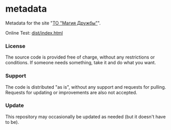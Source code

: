 # metadata

Metadata for the site "[ТО "Магия Дружбы"](https://bronyru.info)".

Online Test: [dist/index.html](https://jackiewaltryan.github.io/metadata/dist/index.html)

### License

The source code is provided free of charge, without any restrictions or conditions.  If someone needs something, take it and do what you want.

### Support

The code is distributed "as is", without any support and requests for pulling. Requests for updating or improvements are also not accepted.

### Update

This repository may occasionally be updated as needed (but it doesn't have to be).
